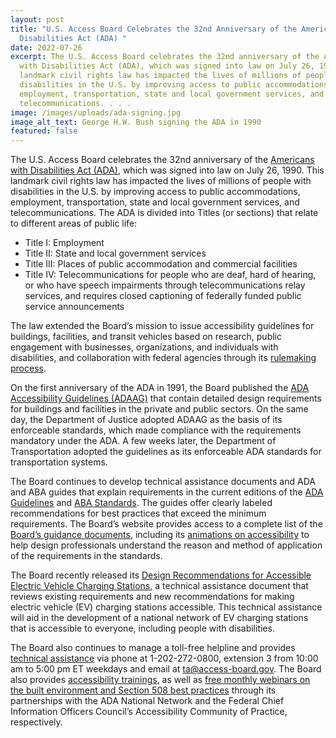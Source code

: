 ```yaml
---
layout: post
title: "U.S. Access Board Celebrates the 32nd Anniversary of the Americans with
  Disabilities Act (ADA) "
date: 2022-07-26
excerpt: The U.S. Access Board celebrates the 32nd anniversary of the Americans
  with Disabilities Act (ADA), which was signed into law on July 26, 1990. This
  landmark civil rights law has impacted the lives of millions of people with
  disabilities in the U.S. by improving access to public accommodations,
  employment, transportation, state and local government services, and
  telecommunications. . . .
image: /images/uploads/ada-signing.jpg
image_alt_text: George H.W. Bush signing the ADA in 1990
featured: false
---
```

The U.S. Access Board celebrates the 32nd anniversary of the [Americans with Disabilities Act (ADA)](https://www.access-board.gov/law/ada.html), which was signed into law on July 26, 1990. This landmark civil rights law has impacted the lives of millions of people with disabilities in the U.S. by improving access to public accommodations, employment, transportation, state and local government services, and telecommunications. The ADA is divided into Titles (or sections) that relate to different areas of public life: 

* Title I: Employment  
* Title II: State and local government services  
* Title III: Places of public accommodation and commercial facilities  
* Title IV: Telecommunications for people who are deaf, hard of hearing, or who have speech impairments through telecommunications relay services, and requires closed captioning of federally funded public service announcements 

The law extended the Board’s mission to issue accessibility guidelines for buildings, facilities, and transit vehicles based on research, public engagement with businesses, organizations, and individuals with disabilities, and collaboration with federal agencies through its [rulemaking process](https://www.access-board.gov/about/rulemaking.html). 

On the first anniversary of the ADA in 1991, the Board published the [ADA Accessibility Guidelines (ADAAG)](https://www.access-board.gov/adaag-1991-2002.html) that contain detailed design requirements for buildings and facilities in the private and public sectors. On the same day, the Department of Justice adopted ADAAG as the basis of its enforceable standards, which made compliance with the requirements mandatory under the ADA. A few weeks later, the Department of Transportation adopted the guidelines as its enforceable ADA standards for transportation systems. 

The Board continues to develop technical assistance documents and ADA and ABA guides that explain requirements in the current editions of the [ADA Guidelines](https://www.access-board.gov/ada/) and [ABA Standards](https://www.access-board.gov/aba/). The guides offer clearly labeled recommendations for best practices that exceed the minimum requirements. The Board’s website provides access to a complete list of the [Board’s guidance documents](https://www.access-board.gov/guidance.html), including its [animations on accessibility](https://www.access-board.gov/ada/guides/animations/) to help design professionals understand the reason and method of application of the requirements in the standards.  

The Board recently released its [Design Recommendations for Accessible Electric Vehicle Charging Stations](https://www.access-board.gov/ta/tad/ev/), a technical assistance document that reviews existing requirements and new recommendations for making electric vehicle (EV) charging stations accessible. This technical assistance will aid in the development of a national network of EV charging stations that is accessible to everyone, including people with disabilities. 

The Board also continues to manage a toll-free helpline and provides [technical assistance](https://www.access-board.gov/ta/) via phone at 1-202-272-0800, extension 3 from 10:00 am to 5:00 pm ET weekdays and email at [ta@access-board.gov](mailto:ta@access-board.gov). The Board also provides [accessibility trainings](https://www.access-board.gov/webinars/training.html), as well as [free monthly webinars on the built environment and Section 508 best practices](https://www.access-board.gov/webinars/) through its partnerships with the ADA National Network and the Federal Chief Information Officers Council’s Accessibility Community of Practice, respectively.
